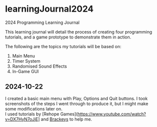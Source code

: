 # learningJournal2024
2024 Programming Learning Journal

This learning journal will detail the process of creating four programming tutorials, and a game prototype to demonstrate them in action. </br>

The following are the topics my tutorials will be based on:

1. Main Menu
2. Timer System
3. Randomised Sound Effects
4. In-Game GUI

## 2024-10-22

I created a basic main menu with Play, Options and Quit buttons. I took screenshots of the steps I went through to produce it, but I might make some modifications later on.</br>
I used tutorials by [Rehope Games](https://www.youtube.com/watch?v=DX7HyN7oJjE] and [Brackeys](https://www.youtube.com/watch?v=zc8ac_qUXQY) to help me.
